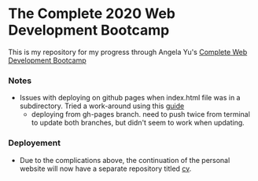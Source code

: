 # The Complete 2020 Web Development Bootcamp


This is my repository for my progress through Angela Yu's [Complete Web Development Bootcamp](https://www.udemy.com/course/the-complete-web-development-bootcamp/) 


### Notes
- Issues with deploying on github pages when index.html file was in a subdirectory. Tried a work-around using this [guide](https://gist.github.com/cobyism/4730490)
  - deploying from gh-pages branch. need to push twice from terminal to update both branches, but didn't seem to work when updating.
  
  
### Deployement
- Due to the complications above, the continuation of the personal website will now have a separate repository titled [cv](https://github.com/mcaiox/cv). 
